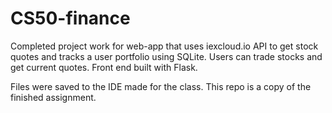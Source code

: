 # CS50-finance

Completed project work for web-app that uses iexcloud.io API to get stock quotes and tracks a user portfolio using SQLite.  Users can trade stocks and get current quotes.
Front end built with Flask.

Files were saved to the IDE made for the class.  This repo is a copy of the finished assignment.
